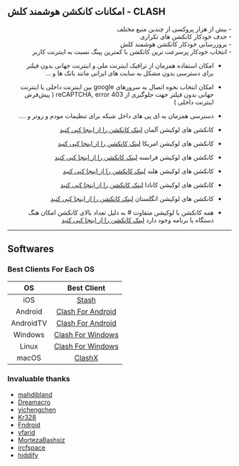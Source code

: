 ##   امکانات کانکشن هوشمند کلش - CLASH

<div  dir="rtl">
- بیش از هزار پروکسی از چندین منبع مختلف
<div  dir="rtl">
- حدف خودکار کانکشن های تکراری
<div  dir="rtl">
- بروزرسانی خودکار کانکشن هوشمند کلش
<div  dir="rtl">
- انتخاب خودکار پرسرعت ترین کانکشن با کمترین پینگ نسبت به اینترنت کاربر

- امکان استفاده همزمان از ترافیک اینترنت ملی و اینترنت جهانی بدون فیلتر برای دسترسی بدون مشکل به سایت های ایرانی مانند بانک ها و ...

- امکان انتخاب نحوه اتصال به سرورهای google بین اینترنت داخلی یا اینترنت جهانی بدون فیلتر جهت جلوگیری از reCAPTCHA, error 403 ( پیش‌فرض اینترنت داخلی )

- دسترسی همزمان به ای پی های داخل شبکه برای تنظیمات مودم و روتر و ....

- کانکشن های لوکیشن آلمان [لینک کانکشن را از اینجا کپی کنید](https://raw.githubusercontent.com/brommbromley/Smart-Clash/main/germany.yaml)

- کانکشن های لوکیشن امریکا [لینک کانکشن را از اینجا کپی کنید](https://raw.githubusercontent.com/brommbromley/Smart-Clash/main/us.yaml)

- کانکشن های لوکیشن فرانسه [لینک کانکشن را از اینجا کپی کنید](https://raw.githubusercontent.com/brommbromley/Smart-Clash/main/france.yaml)

- کانکشن های لوکیشن هلند [لینک کانکشن را از اینجا کپی کنید](https://raw.githubusercontent.com/brommbromley/Smart-Clash/main/netherlands.yaml)

- کانکشن های لوکیشن کانادا [لینک کانکشن را از اینجا کپی کنید](https://raw.githubusercontent.com/brommbromley/Smart-Clash/main/canada.yaml)

- کانکشن های لوکیشن انگلستان [لینک کانکشن را از اینجا کپی کنید](https://raw.githubusercontent.com/brommbromley/Smart-Clash/main/uk.yaml)

- همه کانکشن با لوکیشن متفاوت # به دلیل تعداد بالای کانکشن امکان هنگ دستگاه یا برنامه وجود دارد [لینک کانکشن را از اینجا کپی کنید](https://raw.githubusercontent.com/brommbromley/Smart-Clash/main/all.yaml)



-------------------------------------------------
<div  dir="ltr">

## Softwares

  ### Best Clients For Each OS

|    OS   |              Best Client               |
|:-------:|:--------------------------------------:|
|   iOS   |            [Stash](https://apps.apple.com/us/app/stash-rule-based-proxy/id1596063349)         |
| Android |            [Clash For Android](https://github.com/Kr328/ClashForAndroid/releases)         |
|AndroidTV|            [Clash For Android](https://github.com/Kr328/ClashForAndroid/releases)         |
| Windows |            [Clash For Windows](https://github.com/Fndroid/clash_for_windows_pkg/releases)         |
|  Linux  |           [Clash For Windows](https://github.com/Fndroid/clash_for_windows_pkg/releases)          |
|  macOS  |       [ClashX](https://github.com/yichengchen/clashX/releases) | [Clash For Windows](https://github.com/Fndroid/clash_for_windows_pkg/releases)     |


### Invaluable thanks

- [mahdibland](https://github.com/mahdibland/V2RayAggregator) 
- [Dreamacro](https://github.com/Dreamacro/clash) 
- [yichengchen](https://github.com/yichengchen/clashX)  
- [Kr328](https://github.com/Kr328/ClashForAndroid) 
- [Fndroid](https://github.com/Fndroid/clash_for_windows_pkg) 
- [vfarid](https://github.com/vfarid) 
- [MortezaBashsiz](https://github.com/MortezaBashsiz) 
- [ircfspace](https://github.com/ircfspace) 
- [hiddify](https://github.com/hiddify/hiddify-config)  
